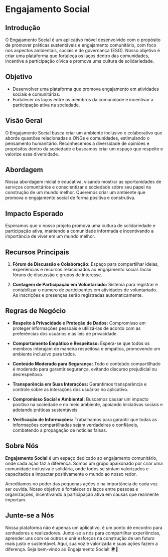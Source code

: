 # Engajamento Social

## Introdução

O Engajamento Social é um aplicativo móvel desenvolvido com o propósito de promover práticas sustentáveis e engajamento comunitário, com foco nos aspectos ambientais, sociais e de governança (ESG). Nosso objetivo é criar uma plataforma que fortaleça os laços dentro das comunidades, incentive a participação cívica e promova uma cultura de solidariedade.


## Objetivo

- Desenvolver uma plataforma que promova engajamento em atividades sociais e comunitárias.
- Fortalecer os laços entre os membros da comunidade e incentivar a participação ativa na sociedade.

## Visão Geral

O Engajamento Social busca criar um ambiente inclusivo e colaborativo que aborde questões relacionadas a ONGs e comunidades, estimulando o pensamento humanitário. Reconhecemos a diversidade de opiniões e propósitos dentro da sociedade e buscamos criar um espaço que respeite e valorize essa diversidade.

## Abordagem

Nossa abordagem inicial é educativa, visando mostrar as oportunidades de serviços comunitários e conscientizar a sociedade sobre seu papel na construção de um mundo melhor. Queremos criar um ambiente que promova o engajamento social de forma positiva e construtiva.

## Impacto Esperado

Esperamos que o nosso projeto promova uma cultura de solidariedade e participação ativa, mantendo a comunidade informada e incentivando a importância de viver em um mundo melhor.

## Recursos Principais

1. **Fórum de Discussão e Colaboração:** Espaço para compartilhar ideias, experiências e recursos relacionados ao engajamento social. Inclui fóruns de discussão e grupos de interesse.
   
2. **Contagem de Participação em Voluntariado:** Sistema para registrar e contabilizar o número de participantes em atividades de voluntariado. As inscrições e presenças serão registradas automaticamente.

## Regras de Negócio

- **Respeito à Privacidade e Proteção de Dados:** Compromisso em proteger informações pessoais e utilizá-las de acordo com as preferências dos usuários e as leis de privacidade.
  
- **Comportamento Empático e Respeitoso:** Espera-se que todos os membros interajam de maneira respeitosa e empática, promovendo um ambiente inclusivo para todos.
  
- **Conteúdo Moderado para Segurança:** Todo o conteúdo compartilhado é moderado para garantir segurança, evitando discurso prejudicial ou desrespeitoso.
  
- **Transparência em Suas Interações:** Garantimos transparência e controle sobre as interações dos usuários no aplicativo.
  
- **Compromisso Social e Ambiental:** Buscamos causar um impacto positivo na sociedade e no meio ambiente, apoiando iniciativas sociais e adotando práticas sustentáveis.
  
- **Verificação de Informações:** Trabalhamos para garantir que todas as informações compartilhadas sejam verdadeiras e confiáveis, combatendo a propagação de notícias falsas.

## Sobre Nós

**Engajamento Social** é um espaço dedicado ao engajamento comunitário, onde cada ação faz a diferença. Somos um grupo apaixonado por criar uma comunidade inclusiva e solidária, onde todos se sintam valorizados e capacitados a impactar positivamente o mundo ao nosso redor.

Acreditamos no poder das pequenas ações e na importância de cada voz ser ouvida. Nosso objetivo é fortalecer os laços entre pessoas e organizações, incentivando a participação ativa em causas que realmente importam.

## Junte-se a Nós

Nossa plataforma não é apenas um aplicativo, é um ponto de encontro para sonhadores e realizadores. Junte-se a nós para compartilhar experiências, aprender uns com os outros e unir esforços na construção de um futuro mais justo e sustentável. Aqui, sua voz é valorizada e suas ações fazem a diferença. Seja bem-vindo ao Engajamento Social! 🌍🤝